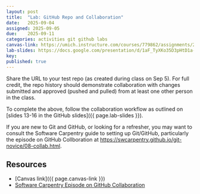 ```yaml
---
layout: post
title:  "Lab: GitHub Repo and Collaboration"
date:   2025-09-04
assigned: 2025-09-05
due:    2025-09-11
categories: activities git github labs
canvas-link: https://umich.instructure.com/courses/779862/assignments/2885598
lab-slides: https://docs.google.com/presentation/d/1aF_TyXKo35D3pHtD1a-1HLEqmq9JOPRxeElGGqGLIlo/edit?usp=sharing
key:    
published: true
---
```


Share the URL to your test repo (as created during class on Sep 5). For full credit, the repo history should demonstrate collaboration with changes submitted and approved (pushed and pulled) from at least one other person in the class. 

To complete the above, follow the collaboration workflow as outlined on [slides 13-16 in the GitHub slides]({{ page.lab-slides }}).

If you are new to Git and GitHub, or looking for a refresher, you may want to consult the Software Carpentry guide to setting up Git/GitHub, particularly
the episode on GitHub Collboration at <https://swcarpentry.github.io/git-novice/08-collab.html>.

## Resources

* [Canvas link]({{ page.canvas-link }})
* [Software Carpentry Episode on GitHub Collaboration](https://swcarpentry.github.io/git-novice/08-collab.html)